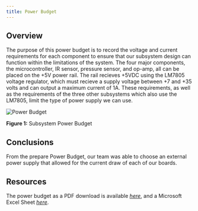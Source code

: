 ```yaml
---
title: Power Budget
---
```


## Overview
The purpose of this power budget is to record the voltage and current requirements for each component to ensure that our subsystem design can function within the limitations of the system. The four major components, the microcontroller, IR sensor, pressure sensor, and op-amp, all can be placed on the +5V power rail. The rail recieves +5VDC using the LM7805 voltage regulator, which must recieve a supply voltage between +7 and +35 volts and can output a maximum current of 1A. These requirements, as well as the requirements of the three other subsystems which also use the LM7805, limit the type of power supply we can use.

![Power Budget](https://github.com/user-attachments/assets/37a13087-40f1-4316-81be-7bd975c2cf9d)

**Figure 1:** Subsystem Power Budget

## Conclusions

From the prepare Power Budget, our team was able to choose an external power supply that allowed for the current draw of each of our boards.

## Resources

The power budget as a PDF download is available [*here*](https://github.com/user-attachments/files/23154111/EGR304_PowerBudget.pdf), and a Microsoft Excel Sheet [*here*](https://github.com/user-attachments/files/23154129/EGR304_PowerBudget.xlsx).
